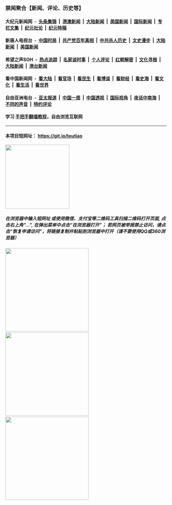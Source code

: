 ### 禁闻聚合【新闻、评论、历史等】

#### 大纪元新闻网 &nbsp;-&nbsp; [头条集锦](indexes/E头条集锦.md?t=02251131) &nbsp;|&nbsp; [港澳新闻](indexes/E港澳新闻.md?t=02251131)  &nbsp;|&nbsp; [大陆新闻](indexes/E大陆新闻.md?t=02251131) &nbsp;|&nbsp; [美国新闻](indexes/E美国新闻.md?t=02251131) &nbsp;|&nbsp; [国际新闻](indexes/E国际新闻.md?t=02251131) &nbsp;|&nbsp; [专栏文集](indexes/E专栏文集.md?t=02251131) &nbsp;|&nbsp; [纪元社论](indexes/E纪元社论.md?t=02251131) &nbsp;|&nbsp; [纪元特稿](indexes/E纪元特稿.md?t=02251131) 

#### 新唐人电视台 &nbsp;-&nbsp; [中国时局](indexes/N中国时局.md?t=02251131) &nbsp;|&nbsp; [共产党百年真相](indexes/N共产党百年真相.md?t=02251131) &nbsp;|&nbsp; [中共杀人历史](indexes/N中共杀人历史.md?t=02251131) &nbsp;|&nbsp; [文史漫步](indexes/N文史漫步.md?t=02251131) &nbsp;|&nbsp; [大陆新闻](indexes/N大陆新闻.md?t=02251131) &nbsp;|&nbsp; [美国新闻](indexes/N美国新闻.md?t=02251131)

#### 希望之声SOH &nbsp;-&nbsp; [热点追踪](indexes/H热点追踪.md?t=02251131) &nbsp;|&nbsp; [名家谈时事](indexes/H名家谈时事.md?t=02251131) &nbsp;|&nbsp; [个人评论](indexes/H个人评论.md?t=02251131)  &nbsp;|&nbsp; [红朝解密](indexes/H红朝解密.md?t=02251131) &nbsp;|&nbsp; [文化寻根](indexes/H文化寻根.md?t=02251131) &nbsp;|&nbsp; [大陆新闻](indexes/H大陆新闻.md?t=02251131) &nbsp;|&nbsp; [港台新闻](indexes/H港台新闻.md?t=02251131)

#### 看中国新闻网 &nbsp;-&nbsp; [看大陆](indexes/S看大陆.md?t=02251131) &nbsp;|&nbsp; [看官场](indexes/S看官场.md?t=02251131) &nbsp;|&nbsp; [看民生](indexes/S看民生.md?t=02251131)  &nbsp;|&nbsp; [看博谈](indexes/S看博谈.md?t=02251131) &nbsp;|&nbsp; [看财经](indexes/S看财经.md?t=02251131) &nbsp;|&nbsp; [看史海](indexes/S看史海.md?t=02251131) &nbsp;|&nbsp; [看文化](indexes/S看文化.md?t=02251131) &nbsp;|&nbsp; [看生活](indexes/S看生活.md?t=02251131) &nbsp;|&nbsp; [看世界](indexes/S看世界.md?t=02251131)

#### 自由亚洲电台 &nbsp;-&nbsp; [亚太报道](indexes/R亚太报道.md?t=02251131) &nbsp;|&nbsp; [中国一周](indexes/R中国一周.md?t=02251131) &nbsp;|&nbsp; [中国透视](indexes/R中国透视.md?t=02251131)  &nbsp;|&nbsp; [国际视角](indexes/R国际视角.md?t=02251131) &nbsp;|&nbsp; [夜话中南海](indexes/R夜话中南海.md?t=02251131) &nbsp;|&nbsp; [不同的声音](indexes/R不同的声音.md?t=02251131) &nbsp;|&nbsp; [特约评论](indexes/R特约评论.md?t=02251131)

#### 学习 [手把手翻墙教程](https://github.com/gfw-breaker/guides/wiki)，自由浏览互联网

----

#### 本项目短网址： https://git.io/toutiao
<img src="https://raw.githubusercontent.com/gfw-breaker/banned-news/master/scripts/img/qr.png" width="200px"/>  

##### 在浏览器中输入短网址 或使用微信、支付宝等二维码工具扫描二维码打开页面, 点击右上角"...", 在弹出菜单中点击“在浏览器打开”； 若网页被举报禁止访问，请点击“恢复申请访问”，将链接复制并粘贴到浏览器中打开（请不要使用QQ或360浏览器）

<img src="https://raw.githubusercontent.com/gfw-breaker/banned-news/master/scripts/img/1.png" width="260px"/> &nbsp; <img src="https://raw.githubusercontent.com/gfw-breaker/banned-news/master/scripts/img/2.png" width="260px"/> &nbsp; <img src="https://raw.githubusercontent.com/gfw-breaker/banned-news/master/scripts/img/3.png" width="260px"/>
